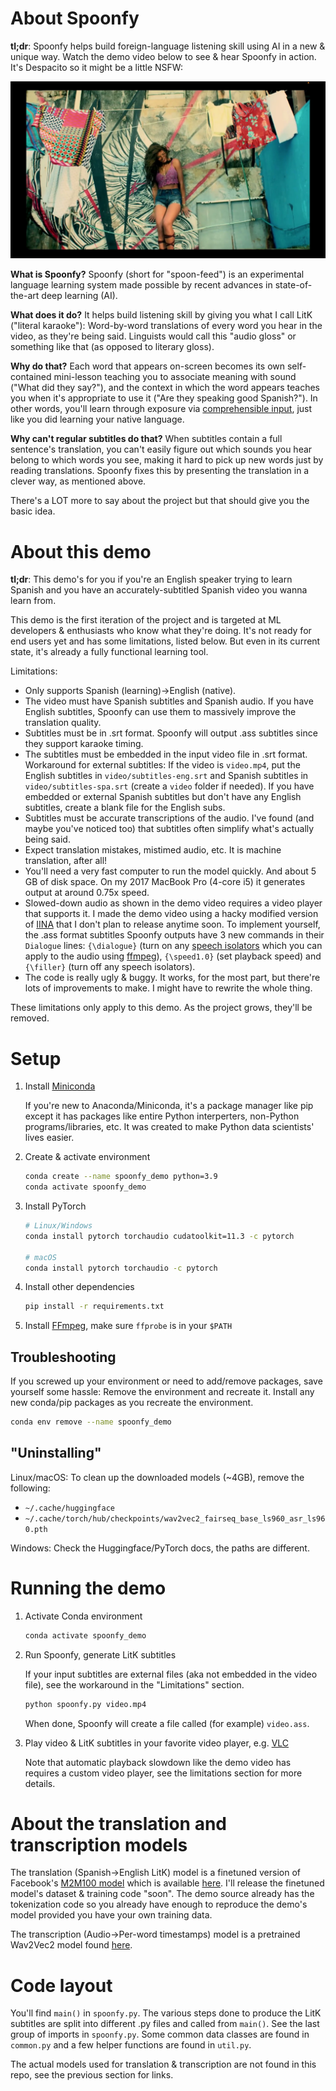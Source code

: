# About Spoonfy
**tl;dr**: Spoonfy helps build foreign-language listening skill using AI in a new & unique way. Watch the demo video below to see & hear Spoonfy in action. It's Despacito so it might be a little NSFW:

[![Watch the video](thumbnail.jpg)](https://drive.google.com/file/d/12qYKv_yaqGr9GWvHPtE9ng2foJVPfpoE/view?usp=sharing)

**What is Spoonfy?** Spoonfy (short for "spoon-feed") is an experimental language learning system made possible by recent advances in state-of-the-art deep learning (AI).

**What does it do?** It helps build listening skill by giving you what I call LitK ("literal karaoke"): Word-by-word translations of every word you hear in the video, as they're being said. Linguists would call this "audio gloss" or something like that (as opposed to literary gloss).

**Why do that?** Each word that appears on-screen becomes its own self-contained mini-lesson teaching you to associate meaning with sound ("What did they say?"), and the context in which the word appears teaches you when it's appropriate to use it ("Are they speaking good Spanish?"). In other words, you'll learn through exposure via [comprehensible input](https://en.wikipedia.org/wiki/Input_hypothesis), just like you did learning your native language.

**Why can't regular subtitles do that?** When subtitles contain a full sentence's translation, you can't easily figure out which sounds you hear belong to which words you see, making it hard to pick up new words just by reading translations. Spoonfy fixes this by presenting the translation in a clever way, as mentioned above.

There's a LOT more to say about the project but that should give you the basic idea.

# About this demo
**tl;dr**: This demo's for you if you're an English speaker trying to learn Spanish and you have an accurately-subtitled Spanish video you wanna learn from.

This demo is the first iteration of the project and is targeted at ML developers & enthusiasts who know what they're doing. It's not ready for end users yet and has some limitations, listed below. But even in its current state, it's already a fully functional learning tool.

Limitations:
- Only supports Spanish (learning)->English (native).
- The video must have Spanish subtitles and Spanish audio. If you have English subtitles, Spoonfy can use them to massively improve the translation quality.
- Subtitles must be in .srt format. Spoonfy will output .ass subtitles since they support karaoke timing.
- The subtitles must be embedded in the input video file in .srt format. Workaround for external subtitles: If the video is `video.mp4`, put the English subtitles in `video/subtitles-eng.srt` and Spanish subtitles in `video/subtitles-spa.srt` (create a `video` folder if needed). If you have embedded or external Spanish subtitles but don't have any English subtitles, create a blank file for the English subs.
- Subtitles must be accurate transcriptions of the audio. I've found (and maybe you've noticed too) that subtitles often simplify what's actually being said.
- Expect translation mistakes, mistimed audio, etc. It is machine translation, after all!
- You'll need a very fast computer to run the model quickly. And about 5 GB of disk space. On my 2017 MacBook Pro (4-core i5) it generates output at around 0.75x speed.
- Slowed-down audio as shown in the demo video requires a video player that supports it. I made the demo video using a hacky modified version of [IINA](https://iina.io) that I don't plan to release anytime soon. To implement yourself, the .ass format subtitles Spoonfy outputs have 3 new commands in their `Dialogue` lines: `{\dialogue}` (turn on any [speech isolators](https://github.com/GregorR/rnnoise-models) which you can apply to the audio using [ffmpeg](https://ffmpeg.org/ffmpeg-filters.html#arnndn)), `{\speed1.0}` (set playback speed) and `{\filler}` (turn off any speech isolators).
- The code is really ugly & buggy. It works, for the most part, but there're lots of improvements to make. I might have to rewrite the whole thing.

These limitations only apply to this demo. As the project grows, they'll be removed.

# Setup
1. Install [Miniconda](https://docs.conda.io/en/latest/miniconda.html)

    If you're new to Anaconda/Miniconda, it's a package manager like pip except it has packages like entire Python interperters, non-Python programs/libraries, etc. It was created to make Python data scientists' lives easier.
1. Create & activate environment
    ```bash
    conda create --name spoonfy_demo python=3.9
    conda activate spoonfy_demo
    ```
1. Install PyTorch
    ```bash
    # Linux/Windows
    conda install pytorch torchaudio cudatoolkit=11.3 -c pytorch

    # macOS
    conda install pytorch torchaudio -c pytorch
    ```
1. Install other dependencies
    ```bash
    pip install -r requirements.txt
    ```
1. Install [FFmpeg](https://ffmpeg.org), make sure `ffprobe` is in your `$PATH`

## Troubleshooting
If you screwed up your environment or need to add/remove packages, save yourself some hassle: Remove the environment and recreate it. Install any new conda/pip packages as you recreate the environment.
```bash
conda env remove --name spoonfy_demo
```

## "Uninstalling"
Linux/macOS: To clean up the downloaded models (~4GB), remove the following:
- `~/.cache/huggingface`
- `~/.cache/torch/hub/checkpoints/wav2vec2_fairseq_base_ls960_asr_ls960.pth`

Windows: Check the Huggingface/PyTorch docs, the paths are different.

# Running the demo
1. Activate Conda environment
    ```bash
    conda activate spoonfy_demo
    ```
1. Run Spoonfy, generate LitK subtitles
    
    If your input subtitles are external files (aka not embedded in the video file), see the workaround in the "Limitations" section.
    ```bash
    python spoonfy.py video.mp4
    ```
    When done, Spoonfy will create a file called (for example) `video.ass`.
1. Play video & LitK subtitles in your favorite video player, e.g. [VLC](https://www.videolan.org/vlc/)
    
    Note that automatic playback slowdown like the demo video has requires a custom video player, see the limitations section for more details.

# About the translation and transcription models
The translation (Spanish->English LitK) model is a finetuned version of Facebook's [M2M100 model](https://huggingface.co/facebook/m2m100_418M) which is available [here](https://huggingface.co/athairus/m2m100_418M_finetuned_litk_es_en). I'll release the finetuned model's dataset & training code "soon". The demo source already has the tokenization code so you already have enough to reproduce the demo's model provided you have your own training data.

The transcription (Audio->Per-word timestamps) model is a pretrained Wav2Vec2 model found [here](https://huggingface.co/jonatasgrosman/wav2vec2-large-xlsr-53-spanish).

# Code layout
You'll find `main()` in `spoonfy.py`. The various steps done to produce the LitK subtitles are split into different .py files and called from `main()`. See the last group of imports in `spoonfy.py`. Some common data classes are found in `common.py` and a few helper functions are found in `util.py`.

The actual models used for translation & transcription are not found in this repo, see the previous section for links.